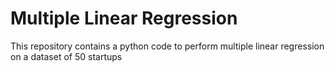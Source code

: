 # Multiple Linear Regression
 This repository contains a python code to perform multiple linear regression on a dataset of 50 startups
